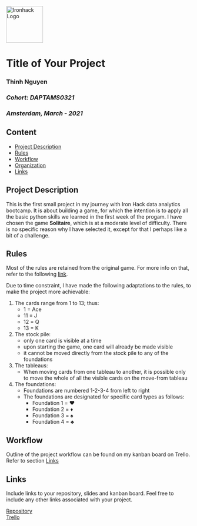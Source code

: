 <img src="https://bit.ly/2VnXWr2" alt="Ironhack Logo" width="100"/>

# Title of Your Project
### **Thinh Nguyen**
### _Cohort: DAPTAMS0321_
### _Amsterdam, March - 2021_

## Content
- [Project Description](#project-description)
- [Rules](#rules)
- [Workflow](#workflow)
- [Organization](#organization)
- [Links](#links)

## Project Description
This is the first small project in my journey with Iron Hack data analytics bootcamp. It is about building a game, for which the intention is to apply all the basic python skills we learned in the first week of the progam. 
I have chosen the game **Solitaire**, which is at a moderate level of difficulty. There is no specific reason why I have selected it, except for that I perhaps like a bit of a challenge.

## Rules
Most of the rules are retained from the original game. For more info on that, refer to the following [link](https://www.solitr.com).

Due to time constraint, I have made the following adaptations to the rules, to make the project more achievable:
1. The cards range from 1 to 13; thus:
    * 1 = Ace
    * 11 = J 
    * 12 = Q
    * 13 = K
2. The stock pile:
    * only one card is visible at a time
    * upon starting the game, one card will already be made visible
    * it cannot be moved directly from the stock pile to any of the foundations
3. The tableaus:
    * When moving cards from one tableau to another, it is possible only to move the whole of all the visible cards on the move-from tableau
4. The foundations:
    * Foundations are numbered 1-2-3-4 from left to right
    * The foundations are designated for specific card types as follows:
        * Foundation 1 =  ❤️
        * Foundation 2 = ♦️
        * Foundation 3 = ♠️
        * Foundation 4 = ♣️

## Workflow
Outline of the project workflow can be found on my kanban board on Trello. Refer to section [Links](#links)

## Links
Include links to your repository, slides and kanban board. Feel free to include any other links associated with your project.

[Repository](https://github.com/EtienneNL/data_analytics202103_project1/tree/main/your_code)  
[Trello](https://trello.com/b/Bn9EjlNz/thinhs-build-your-own-game-project-board)  
